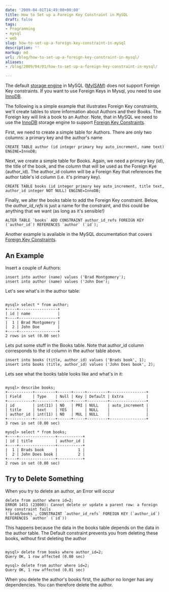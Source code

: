 ```yaml
---
date: '2009-04-01T14:49:00+00:00'
title: How to Set up a Foreign Key Constraint in MySQL
draft: false
tags:
- Programming
- mysql
- web
slug: how-to-set-up-a-foreign-key-constraint-in-mysql
description: ''
markup: md
url: /blog/how-to-set-up-a-foreign-key-constraint-in-mysql/
aliases:
- /blog/2009/04/01/how-to-set-up-a-foreign-key-constraint-in-mysql/

---
```


The default [storage engine](http://dev.mysql.com/doc/refman/5.0/en/storage-engines.html) in MySQL ([MyISAM](http://dev.mysql.com/doc/refman/5.0/en/myisam-storage-engine.html)) does not support Foreign Key constraints. If you want to use Foreign Keys in Mysql, you need to use [InnoDB](http://dev.mysql.com/doc/refman/5.0/en/using-innodb-tables.html).

  
The following is a simple example that illustrates Foreign Key constraints, we'll create tables to store information about Authors and their Books. The Foreign key will link a book to an Author. Note, that in MySQL we need to use the [InnoDB](http://dev.mysql.com/doc/refman/5.0/en/using-innodb-tables.html) storage engine to support [Foreign Key Constraints](http://dev.mysql.com/doc/refman/5.0/en/innodb-foreign-key-constraints.html).

  
First, we need to create a simple table for Authors. There are only two columns: a primary key and the author's name


```
CREATE TABLE author (id integer primary key auto_increment, name text) ENGINE=InnoDB;
```
  
Next, we create a simple table for Books. Again, we need a primary key (id), the title of the book, and the column that will be used as the Foreign Kye (author\_id). The author\_id column will be a Foreign Key that references the author table's id column (i.e. it's primary key).

  

```
CREATE TABLE books (id integer primary key auto_increment, title text, author_id integer NOT NULL) ENGINE=InnoDB;
```
  
Finally, we alter the books table to add the Foreign Key constraint. Below, the *author\_id\_refs* is just a name for the constraint, and this could be anything that we want (as long as it's sensible!)

  

```
ALTER TABLE `books` ADD CONSTRAINT author_id_refs FOREIGN KEY (`author_id`) REFERENCES `author` (`id`);
```
  
Another example is available in the MySQL documentation that covers [Foreign Key Constraints](http://dev.mysql.com/doc/refman/5.0/en/innodb-foreign-key-constraints.html).

  
An Example
----------

  
Insert a couple of Authors:

  

```
insert into author (name) values ('Brad Montgomery');  
insert into author (name) values ('John Doe');
```
  
Let's see what's in the author table:

  

```
  
mysql> select * from author;  
+----+-----------------+  
| id | name            |  
+----+-----------------+  
|  1 | Brad Montgomery |   
|  2 | John Doe        |   
+----+-----------------+  
2 rows in set (0.00 sec)  

```
  
Lets put some stuff in the Books table. Note that author\_id column corresponds to the id column in the author table above.

  

```
insert into books (title, author_id) values ('Brads book', 1);  
insert into books (title, author_id) values ('John Does book', 2);
```
  
  
Lets see what the books table looks like and what's in it:

  

```
  
mysql> describe books;  
+-----------+---------+------+-----+---------+----------------+  
| Field     | Type    | Null | Key | Default | Extra          |  
+-----------+---------+------+-----+---------+----------------+  
| id        | int(11) | NO   | PRI | NULL    | auto_increment |   
| title     | text    | YES  |     | NULL    |                |   
| author_id | int(11) | NO   | MUL | NULL    |                |   
+-----------+---------+------+-----+---------+----------------+  
3 rows in set (0.00 sec)  
  
mysql> select * from books;  
+----+----------------+-----------+  
| id | title          | author_id |  
+----+----------------+-----------+  
|  1 | Brads book     |         1 |   
|  2 | John Does book |         2 |   
+----+----------------+-----------+  
2 rows in set (0.00 sec)  

```
  
  
Try to Delete Something
-----------------------

  
When you try to delete an author, an Error will occur

  

```
delete from author where id=2;  
ERROR 1451 (23000): Cannot delete or update a parent row: a foreign key constraint fails   
(`brad/books`, CONSTRAINT `author_id_refs` FOREIGN KEY (`author_id`) REFERENCES `author` (`id`))  

```
  
This happens because the data in the books table depends on the data in the author table. The Default constraint prevents you from deleting these books, without first deleting the author

  

```
  
mysql> delete from books where author_id=2;  
Query OK, 1 row affected (0.00 sec)  
  
mysql> delete from author where id=2;  
Query OK, 1 row affected (0.01 sec)
```
  
When you delete the author's books first, the author no longer has any dependencies. You can therefore delete the author.


